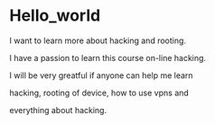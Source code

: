 # Hello_world
I want to learn more about hacking and rooting.

I have a passion to learn this course on-line hacking.

I will be very greatful if anyone can help me learn 

hacking, rooting of device, how to use vpns and 

everything about hacking.
